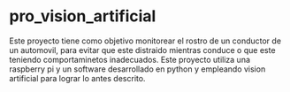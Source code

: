 # pro_vision_artificial
Este proyecto tiene como objetivo monitorear el rostro de un conductor de un automovil, para evitar que este distraido mientras conduce o que este teniendo comportaminetos inadecuados. Este proyecto utiliza una raspberry pi y un software desarrollado en python y empleando vision artificial para lograr lo antes descrito.
